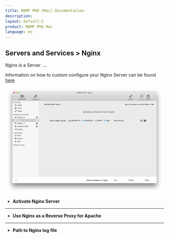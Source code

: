 ```yaml
---
title: MAMP PRO (Mac) Documentation
description: 
layout: default-2
product: MAMP PRO Mac
language: en
---
```


## Servers and Services > Nginx

Nginx is a Server ....

Information on how to custom configure your Nginx Server can be found [here](../../Settings/Hosts/Nginx)

![MAMP](nginX.png)


*  **Activate Nginx Server**  

---

*  **Use Nginx as a Reverse Proxy for Apache**  

---

*  **Path to Nginx log file**  
